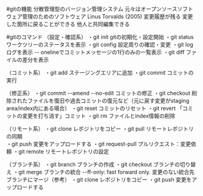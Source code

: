 #gitの機能
分散管理型のバージョン管理システム
元々はオープンソースソフトウェア管理のためのソフトウェア
Linus Torvalds (2005)
変更履歴が残る
変更した箇所に戻ることができる
他人と共同編集できる

#gitのコマンド
（設定・確認系）
・git init
gitの初期化・設定開始
・git status
ワークツリーのステータスを表示
・git config 
設定周りの確認・変更
・git log
ログを表示
-- onelineでコミットメッセージの1行のみの一覧表示
・git diff
ファイルの差分を表示

（コミット系）
・git add
ステージングエリアに追加
・git commit 
コミットの実行

（修正系）
・git commit --amend --no-edit
コミットの修正
・git checkout
削除されたファイルを復旧や過去コミットの復元など（元に戻す変更がstaging area/index内にある場合）
・git reset
コミットのリセット
・git revert
「コミットの変更を打ち消す」コミット
・git rm
ファイルとindex情報の削除

（リモート系）
・git clone
レポジトリをコピー
・git pull
リモートレポジトリの同期	
・git push
変更をアップロードする
・git request-pull
プルリクエスト：変更依頼
・git remote
リモートレポジトリの設定

（ブランチ系）
・git branch
ブランチの作成
・git checkout
ブランチの切り替え
・git merge
ブランチの統合
--ff-only: fast forward only. 変更のない統合先ブランチにマージ（参考）
・git clone
レポジトリをコピー
・git push
変更をアップロードする


